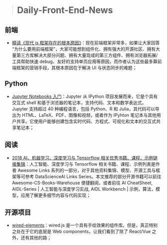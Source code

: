> # Daily-Front-End-News

## 前端

- [精读《现代 js 框架存在的根本原因》](https://zhuanlan.zhihu.com/p/37090152)：现在前端框架非常多，如果让大家回答 “为什么要用前端框架”，大家可能想到组件化、拥有强大的开源社区、拥有大量第三方库解决大部分问题、拥有大量现成的第三方组件、拥有浏览器拓展/工具帮助快速 debug、友好的支持单页应用等原因，而作者认为这些最多算前端框架的营销手段，其根本原因在于解决 UI 与状态同步的难题；

## Python

- [Jupyter Notebooks 入门](https://linux.cn/article-9664-1.html)：Jupyter 从 IPython 项目发展而来，它是个具有交互式 shell 和基于浏览器的笔记本，支持代码、文本和数学表达式。Jupyter 支持超过 40 种编程语言，包括 Python、R 和 Julia，其代码可以导出为 HTML、LaTeX、PDF、图像和视频，或者作为 IPyhton 笔记本与其他用户共享。它使用户能够创建包含实时代码、方程式、可视化和文本的交互式共享笔记本；

## 阅读

- [2018 AI、机器学习、深度学习与 Tensorflow 相关优秀书籍、课程、示例链接集锦](https://zhuanlan.zhihu.com/p/37085919)：人工智能、深度学习与 Tensorflow 相关书籍、课程、示例列表是作者 Awesome Links 系列的一部分，对于其他资料集锦、模型、开源工具与框架等可参考 DataScienceAI Links Series。本文推荐的部分开源书籍可以前往 Awesome-CS-Books-Warehouse 便捷翻阅，或者前往 AI CheatSheet, AIDL-Series | 人工智能与深度学习实战, AIDL Workbench | 示例，算法，模型，应用了解更多细节内容与代码实现；

## 开源项目

- [wired-elements](https://github.com/wiredjs/wired-elements)：wired.js 是一个具有手绘效果的组件库。但是，真正特别之处在于它的底层是 Web components，让我们看到了除了 React/Vue 之外，还有其他的路；
